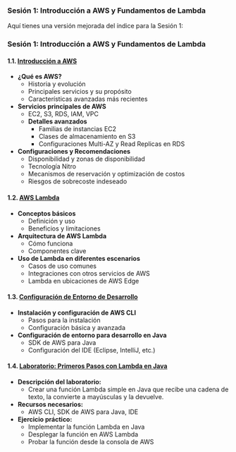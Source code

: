 ### Sesión 1: Introducción a AWS y Fundamentos de Lambda

Aquí tienes una versión mejorada del índice para la Sesión 1:

### Sesión 1: Introducción a AWS y Fundamentos de Lambda

#### 1.1. [Introducción a AWS](introduccion_aws.md)
- **¿Qué es AWS?**
  - Historia y evolución
  - Principales servicios y su propósito
  - Características avanzadas más recientes
- **Servicios principales de AWS**
  - EC2, S3, RDS, IAM, VPC
  - **Detalles avanzados**
    - Familias de instancias EC2
    - Clases de almacenamiento en S3
    - Configuraciones Multi-AZ y Read Replicas en RDS
- **Configuraciones y Recomendaciones**
  - Disponibilidad y zonas de disponibilidad
  - Tecnología Nitro
  - Mecanismos de reservación y optimización de costos
  - Riesgos de sobrecoste indeseado

#### 1.2. [AWS Lambda](aws_lambda.md)
- **Conceptos básicos**
  - Definición y uso
  - Beneficios y limitaciones
- **Arquitectura de AWS Lambda**
  - Cómo funciona
  - Componentes clave
- **Uso de Lambda en diferentes escenarios**
  - Casos de uso comunes
  - Integraciones con otros servicios de AWS
  - Lambda en ubicaciones de AWS Edge

#### 1.3. [Configuración de Entorno de Desarrollo](configuracion_entorno.md)
- **Instalación y configuración de AWS CLI**
  - Pasos para la instalación
  - Configuración básica y avanzada
- **Configuración de entorno para desarrollo en Java**
  - SDK de AWS para Java
  - Configuración del IDE (Eclipse, IntelliJ, etc.)

#### 1.4. [Laboratorio: Primeros Pasos con Lambda en Java](laboratorio_lambda.md)
- **Descripción del laboratorio:**
  - Crear una función Lambda simple en Java que recibe una cadena de texto, la convierte a mayúsculas y la devuelve.
- **Recursos necesarios:**
  - AWS CLI, SDK de AWS para Java, IDE
- **Ejercicio práctico:**
  - Implementar la función Lambda en Java
  - Desplegar la función en AWS Lambda
  - Probar la función desde la consola de AWS
